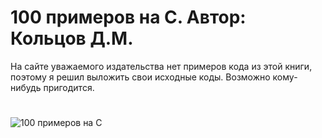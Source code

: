 # 100 примеров на C. Автор: Кольцов Д.М.
На сайте уважаемого издательства нет примеров кода из этой книги, поэтому я решил выложить свои исходные коды. Возможно кому-нибудь пригодится.
#
![100 примеров на C](https://github.com/olegbukatchuk/100-examples-on-c/blob/master/img/cover.jpg)
